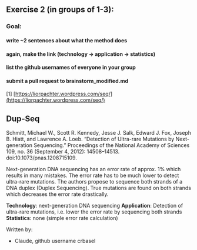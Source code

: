 ## Exercise 2 (in groups of 1-3): 
### Goal: 
#### write ~2 sentences about what the method does
#### again, make the link (technology -> application -> statistics)
#### list the github usernames of everyone in your group
#### submit a pull request to brainstorm_modified.md

[1] [https://liorpachter.wordpress.com/seq/](https://liorpachter.wordpress.com/seq/)

## Dup-Seq
Schmitt, Michael W., Scott R. Kennedy, Jesse J. Salk, Edward J. Fox, Joseph B. Hiatt, and Lawrence A. Loeb. “Detection of Ultra-rare Mutations by Next-generation Sequencing.” Proceedings of the National Academy of Sciences 109, no. 36 (September 4, 2012): 14508–14513. doi:10.1073/pnas.1208715109.

Next-generation DNA sequencing has an error rate of approx. 1% which results in many mistakes. The error rate has to be much lower to detect ultra-rare mutations. The authors propose to sequence both strands of a DNA duplex (Duplex Sequencing). True mutations are found on both strands which decreases the error rate drastically. 
 
**Technology**: next-generation DNA sequencing
**Application**: Detection of ultra-rare mutations, i.e. lower the error rate by sequencing both strands
**Statistics**: none (simple error rate calculation)

Written by:
* Claude, github username crbasel


